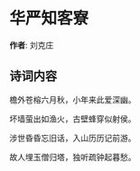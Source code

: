 # 华严知客寮

**作者**: 刘克庄

## 诗词内容

檐外苍榕六月秋，小年来此爱深幽。

坏墙萤出如渔火，古壁蜂穿似射侯。

涉世昏昏忘旧话，入山历历记前游。

故人埋玉僧归塔，独听疏钟起暮愁。


